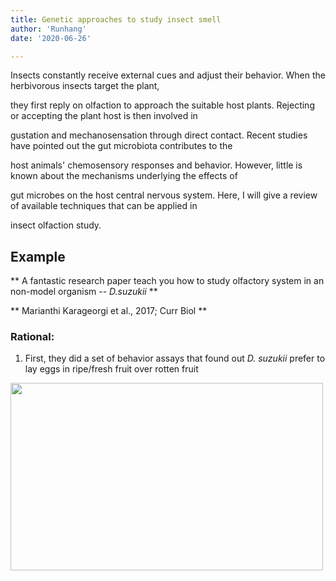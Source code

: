 ```yaml
---
title: Genetic approaches to study insect smell
author: 'Runhang'
date: '2020-06-26'

---
```


Insects constantly receive external cues and adjust their behavior. When the herbivorous insects target the plant,

they first reply on olfaction to approach the suitable host plants. Rejecting or accepting the plant host is then involved in

gustation and mechanosensation through direct contact. Recent studies have pointed out the gut microbiota contributes to the

host animals' chemosensory responses and behavior. However, little is known about the mechanisms underlying the effects of

gut microbes on the host central nervous system. Here, I will give a review of available techniques that can be applied in

insect olfaction study.

## Example

** A fantastic research paper teach you how to study olfactory system in an non-model organism -- _D.suzukii_ **

** Marianthi Karageorgi et al., 2017; Curr Biol **

### Rational:
1. First, they did a set of behavior assays that found out _D. suzukii_ prefer to lay eggs in ripe/fresh fruit over rotten fruit

<img src="/post/pics/SWD_fig1.png" alt="" width="500px" height="300px"/>
